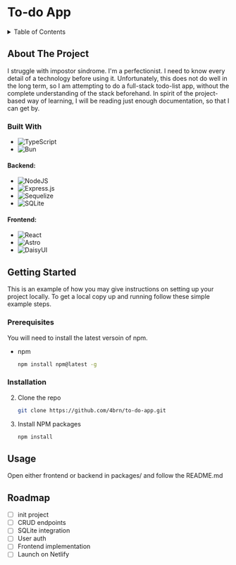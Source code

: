 # To-do App

<!-- TABLE OF CONTENTS -->
<details>
  <summary>Table of Contents</summary>
  <ol>
    <li>
      <a href="#about-the-project">About The Project</a>
      <ul>
        <li><a href="#built-with">Built With</a></li>
      </ul>
    </li>
    <li>
      <a href="#getting-started">Getting Started</a>
      <ul>
        <li><a href="#prerequisites">Prerequisites</a></li>
        <li><a href="#installation">Installation</a></li>
      </ul>
    </li>
    <li><a href="#usage">Usage</a></li>
    <li><a href="#roadmap">Roadmap</a></li>
  </ol>
</details>
<!-- ABOUT THE PROJECT -->

## About The Project

I struggle with impostor sindrome.
I'm a perfectionist.
I need to know every detail of a technology before using it.
Unfortunately, this does not do well in the long term, so I am attempting to do a full-stack todo-list app,
without the complete understanding of the stack beforehand.
In spirit of the project-based way of learning, I will be reading just enough documentation, so that I can get by.

### Built With

-   ![TypeScript](https://img.shields.io/badge/typescript-%23007ACC.svg?style=for-the-badge&logo=typescript&logoColor=white)
-   ![Bun](https://img.shields.io/badge/Bun-%23000000.svg?style=for-the-badge&logo=bun&logoColor=white)

#### Backend:

-   ![NodeJS](https://img.shields.io/badge/node.js-6DA55F?style=for-the-badge&logo=node.js&logoColor=white)
-   ![Express.js](https://img.shields.io/badge/express.js-%23404d59.svg?style=for-the-badge&logo=express&logoColor=%2361DAFB)
-   ![Sequelize](https://img.shields.io/badge/Sequelize-52B0E7?style=for-the-badge&logo=Sequelize&logoColor=white)
-   ![SQLite](https://img.shields.io/badge/sqlite-%2307405e.svg?style=for-the-badge&logo=sqlite&logoColor=white)

#### Frontend:

-   ![React](https://img.shields.io/badge/react-%2320232a.svg?style=for-the-badge&logo=react&logoColor=%2361DAFB)
-   ![Astro](https://img.shields.io/badge/astro-%232C2052.svg?style=for-the-badge&logo=astro&logoColor=white)
-   ![DaisyUI](https://img.shields.io/badge/daisyui-5A0EF8?style=for-the-badge&logo=daisyui&logoColor=white)

<!-- GETTING STARTED -->

## Getting Started

This is an example of how you may give instructions on setting up your project locally.
To get a local copy up and running follow these simple example steps.

### Prerequisites

You will need to install the latest versoin of npm.

-   npm
    ```sh
    npm install npm@latest -g
    ```

### Installation

2. Clone the repo
    ```sh
    git clone https://github.com/4brn/to-do-app.git
    ```
3. Install NPM packages
    ```sh
    npm install
    ```

<!-- USAGE EXAMPLES -->

## Usage

Open either frontend or backend in packages/ and follow the README.md

<!-- ROADMAP -->

## Roadmap

-   [ ] init project
-   [ ] CRUD endpoints
-   [ ] SQLite integration
-   [ ] User auth
-   [ ] Frontend implementation
-   [ ] Launch on Netlify
